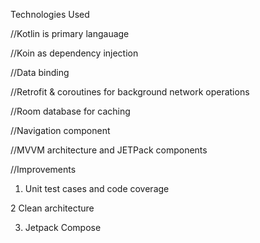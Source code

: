 Technologies Used

//Kotlin is primary langauage

//Koin as dependency injection

//Data binding

//Retrofit & coroutines for background network operations

//Room database for caching

//Navigation component

//MVVM architecture and JETPack components

//Improvements 

1. Unit test cases and code coverage

2 Clean architecture
   
3. Jetpack Compose
